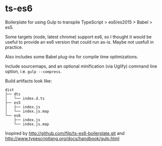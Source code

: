# ts-es6

Boilerplate for using Gulp to transpile TypeScript > es6/es2015 > Babel > es5. 

Some targets (node, latest chrome) support es6, so I thought it would be useful to provide an es6 version that could run as-is. Maybe not usefull in practice.

Also includes some Babel plug-ins for compile time optimizations.

Include sourcemaps, and an optional minification (via Uglify) command line option, i.e. `gulp --compress`. 

Build artifacts look like:

    dist
    ├── dts
    │   └── index.d.ts
    ├── es5
    │   ├── index.js
    │   └── index.js.map
    └── es6
        ├── index.js
        └── index.js.map


Inspired by http://github.com/filp/ts-es6-boilerplate.git and http://www.typescriptlang.org/docs/handbook/gulp.html
